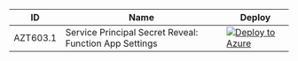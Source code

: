 | ID          | Name                                                             |Deploy|
| ----------- |------------------------------------------------------------------|------|
| AZT603.1    | Service Principal Secret Reveal: Function App Settings|[![Deploy to Azure](https://aka.ms/deploytoazurebutton)](https://portal.azure.com/#create/Microsoft.Template/uri/https%3A%2F%2Fraw.githubusercontent.com%2Fmicrosoft%2FAzDetectSuite%2Fmain%2FCredentialAccess%2FAZT603%2FAZT603-1.json)|